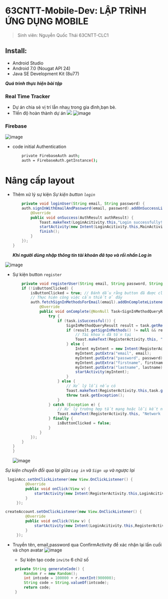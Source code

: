 # 63CNTT-Mobile-Dev: LẬP TRÌNH ỨNG DỤNG MOBILE
> Sinh viên: Nguyễn Quốc Thái 63CNTT-CLC1
 ## Install:
 - Android Studio
 - Android 7.0 (Nougat API 24)
 - Java SE Development Kit (8u77)

 ***Quá trình thực hiện bài tập***
 ### Real Time Tracker
 - Dự án chia sẻ vị trí lẫn nhau trong gia đình,bạn bè.
 - TIến độ hoàn thành dự án
 ![](https://geps.dev/progress/30)
 ![image](https://media.discordapp.net/attachments/1013818251580551170/1164047275077668884/image.png)
 ### Firebase
 
 ![image](https://media.discordapp.net/attachments/1013818251580551170/1164052580993863700/image.png)
- code initial Authentication
 
    ```sh   
        private FirebaseAuth auth;
        auth = FirebaseAuth.getInstance();
    ```
# Nâng cấp layout
  - Thêm xử lý sự kiện
    *Sự kiện button `login`*
    ```java
        private void loginUser(String email, String password) {
        auth.signInWithEmailAndPassword(email, password).addOnSuccessListener(new OnSuccessListener<AuthResult>() {
            @Override
            public void onSuccess(AuthResult authResult) {
                Toast.makeText(LoginAcitivity.this,"Login successfully!",Toast.LENGTH_LONG).show();
                startActivity(new Intent(LoginAcitivity.this,MainActivity.class));
                finish();
            }
        });
    }
    ```
    
    ***Khi người dùng nhập thông tin tài khoản đã tạo và rồi nhấn Log in***

![image](https://media.discordapp.net/attachments/1013818251580551170/1164056603734065162/image.png)
    
 * Sự kiện button `register`
 
    ```java
        private void registerUser(String email, String password, String firstname, String lastname) {
        if (!isButtonClicked) {
            isButtonClicked = true; // Đánh dấu rằng button đã được click
            // Thực hiện công việc cần thiết ở đây
            auth.fetchSignInMethodsForEmail(email).addOnCompleteListener(new OnCompleteListener<SignInMethodQueryResult>() {
                @Override
                public void onComplete(@NonNull Task<SignInMethodQueryResult> task) {
                    try {
                        if (task.isSuccessful()) {
                            SignInMethodQueryResult result = task.getResult();
                            if (result.getSignInMethods() != null && result.getSignInMethods().size() > 0) {
                                // Tài khoản đã tồn tại
                                Toast.makeText(RegisterActivity.this, "Account already exists!", Toast.LENGTH_LONG).show();
                            } else {
                                Intent myIntent = new Intent(RegisterActivity.this, ConfirmActivity.class);
                                myIntent.putExtra("email", email);
                                myIntent.putExtra("password", password);
                                myIntent.putExtra("firstname", firstname);
                                myIntent.putExtra("lastname", lastname);
                                startActivity(myIntent);
                            }
                        } else {
                            // Xử lý lỗi nếu có
                            Toast.makeText(RegisterActivity.this,task.getException().toString(),Toast.LENGTH_LONG).show();
                            throw task.getException();
                        }
                    } catch (Exception e) {
                        // Xử lý trường hợp tắt mạng hoặc lỗi kết nối
                        Toast.makeText(RegisterActivity.this, "Network error: " + e.getMessage(), Toast.LENGTH_LONG).show();
                    } finally {
                        isButtonClicked = false;
                    }
                }
            });
        }
    }
    }
    ```
     ![image](https://media.discordapp.net/attachments/1013818251580551170/1164056998103498793/image.png)

  *Sự kiện chuyển đổi qua lại giữa `Log in` và `Sign up` và ngược lại*
   ```java
    loginAcc.setOnClickListener(new View.OnClickListener() {
            @Override
            public void onClick(View v) {
                startActivity(new Intent(RegisterActivity.this,LoginAcitivity.class));
            }
        });
   ```
   ```java
   createAccount.setOnClickListener(new View.OnClickListener() {
            @Override
            public void onClick(View v) {
                startActivity(new Intent(LoginAcitivity.this,RegisterActivity.class));
            }
        });
   ```
   
- Truyền tên, email,password qua ConfirmActivity để xác nhận lại lần cuối và chọn avatar
   ![image](https://media.discordapp.net/attachments/1013818251580551170/1164051821556404284/image.png)

   * Sự kiện tạo code `invite` 6 chữ số
   
   ```java
    private String generateCode() {
        Random r = new Random();
        int intcode = 100000 + r.nextInt(900000);
        String code = String.valueOf(intcode);
        return code;
    }
   ```
    
